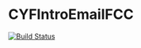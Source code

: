 # CYFIntroEmailFCC
[![Build Status](https://travis-ci.org/HarryEMartland/CYFIntroEmailFCC.svg?branch=master)](https://travis-ci.org/HarryEMartland/CYFIntroEmailFCC)
